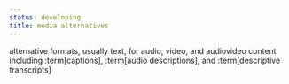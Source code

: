 ```yaml
---
status: developing
title: media alternatives
---
```

alternative formats, usually text, for audio, video, and audiovideo content including :term[captions], :term[audio descriptions], and :term[descriptive transcripts]
